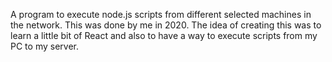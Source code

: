 A program to execute node.js scripts from different selected machines in the network.
This was done by me in 2020. The idea of creating this was to learn a little bit of React and also to have a way to execute scripts from my PC to my server.
